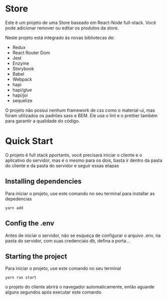 # Store

Este é um projeto de uma Store baseado em React-Node full-stack. Você pode adicionar remover ou editar os produtos da store.

Neste projeto está integrado às novas bibliotecas de:

- Redux
- React Router Dom
- Jest
- Enzyme
- Storybook
- Babel
- Webpack
- hapi
- hapi/glue
- hapi/joi
- sequelize

O projeto não possui nenhum framework de css como o material-ui, mas foram utilizados os padrões sass e BEM. Ele usa o lint e o prettier também para garantir a qualidade do código.

# Quick Start

O projeto é full stack pportanto, você precisará iniciar o cliente e o aplicativo do servidor, mas é o mesmo para os dois, basta ir dentro da pasta do cliente e da pasta do servidor e seguir essas etapas

## Installing dependencies

Para iniciar o projeto, use este comando no seu terminal para installar as depedencias

```
yarn add
```

## Config the .env

Antes de iniciar o servidor, não se esqueça de configurar o arquivo .env, na pasta do servidor, com suas credenciais db, defina a porta...

## Starting the project

Para iniciar o projeto, use este comando no seu terminal

```
yarn run start
```

o projeto do cliente abrirá o navegador automaticamente, então aguarde alguns segundos após executar este comando
